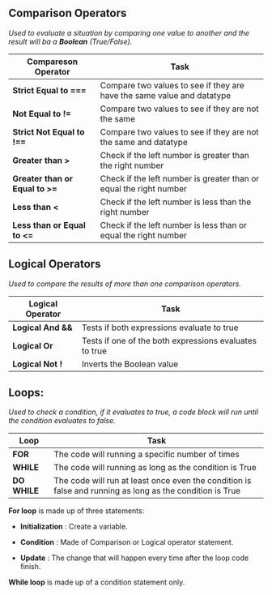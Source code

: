 ## Comparison Operators 

*Used to evaluate a situation by comparing one value to another and the result will ba a **Boolean** (True/False).*

|      Compareson Operator        |                               Task                                     |
|---------------------------------|------------------------------------------------------------------------|
| **Strict Equal to ===**         | Compare two values to see if they are have the same value and datatype |
| **Not Equal to !=**             | Compare two values to see if they are not the same                     |
| **Strict Not Equal to !==**     | Compare two values to see if they are not the same and datatype        |
| **Greater than >**              | Check if the left number is greater than the right number              |
| **Greater than or Equal to >=** | Check if the left number is greater than or equal the right number     |
| **Less than <**                 | Check if the left number is less than the right number                 |
| **Less than or Equal to <=**    | Check if the left number is less than or equal the right number        |



## Logical Operators

*Used to compare the results of more than one comparison operators.*

|      Logical Operator        |                         Task                            |
|------------------------------|---------------------------------------------------------|
| **Logical And &&**           | Tests if both expressions evaluate to true              |
| **Logical Or**               | Tests if one of the both expressions evaluates to true  |
| **Logical Not !**            | Inverts the Boolean value                               |



## Loops: 

*Used to check a condition, if it evaluates to true, a code block will run until the condition evaluates to false.*

|      Loop       |                                              Task                                                        |
|-----------------|----------------------------------------------------------------------------------------------------------|
| **FOR**         | The code will running a specific number of times                                                         |
| **WHILE**       | The code will running as long as the condition is True                                                   |
| **DO WHILE**    | The code will run at least once even the condition is false and running as long as the condition is True |

**For loop** is made up of three statements:

- **Initialization** : Create a variable.

- **Condition** : Made of Comparison or Logical operator statement.

- **Update** : The change that will happen every time after the loop code finish.

**While loop** is made up of a condition statement only.